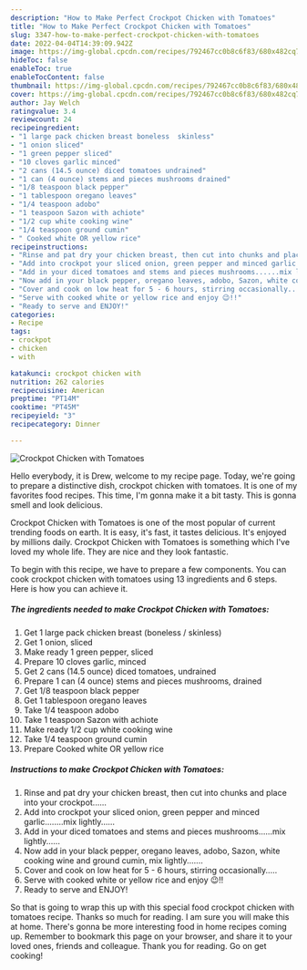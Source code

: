 ```yaml
---
description: "How to Make Perfect Crockpot Chicken with Tomatoes"
title: "How to Make Perfect Crockpot Chicken with Tomatoes"
slug: 3347-how-to-make-perfect-crockpot-chicken-with-tomatoes
date: 2022-04-04T14:39:09.942Z
image: https://img-global.cpcdn.com/recipes/792467cc0b8c6f83/680x482cq70/crockpot-chicken-with-tomatoes-recipe-main-photo.jpg
hideToc: false
enableToc: true
enableTocContent: false
thumbnail: https://img-global.cpcdn.com/recipes/792467cc0b8c6f83/680x482cq70/crockpot-chicken-with-tomatoes-recipe-main-photo.jpg
cover: https://img-global.cpcdn.com/recipes/792467cc0b8c6f83/680x482cq70/crockpot-chicken-with-tomatoes-recipe-main-photo.jpg
author: Jay Welch
ratingvalue: 3.4
reviewcount: 24
recipeingredient:
- "1 large pack chicken breast boneless  skinless"
- "1 onion sliced"
- "1 green pepper sliced"
- "10 cloves garlic minced"
- "2 cans (14.5 ounce) diced tomatoes undrained"
- "1 can (4 ounce) stems and pieces mushrooms drained"
- "1/8 teaspoon black pepper"
- "1 tablespoon oregano leaves"
- "1/4 teaspoon adobo"
- "1 teaspoon Sazon with achiote"
- "1/2 cup white cooking wine"
- "1/4 teaspoon ground cumin"
- " Cooked white OR yellow rice"
recipeinstructions:
- "Rinse and pat dry your chicken breast, then cut into chunks and place into your crockpot......"
- "Add into crockpot your sliced onion, green pepper and minced garlic........mix lightly......"
- "Add in your diced tomatoes and stems and pieces mushrooms......mix lightly......"
- "Now add in your black pepper, oregano leaves, adobo, Sazon, white cooking wine and ground cumin, mix lightly......."
- "Cover and cook on low heat for 5 - 6 hours, stirring occasionally....."
- "Serve with cooked white or yellow rice and enjoy 😉!!"
- "Ready to serve and ENJOY!"
categories:
- Recipe
tags:
- crockpot
- chicken
- with

katakunci: crockpot chicken with 
nutrition: 262 calories
recipecuisine: American
preptime: "PT14M"
cooktime: "PT45M"
recipeyield: "3"
recipecategory: Dinner

---
```



![Crockpot Chicken with Tomatoes](https://img-global.cpcdn.com/recipes/792467cc0b8c6f83/680x482cq70/crockpot-chicken-with-tomatoes-recipe-main-photo.jpg)

Hello everybody, it is Drew, welcome to my recipe page. Today, we're going to prepare a distinctive dish, crockpot chicken with tomatoes. It is one of my favorites food recipes. This time, I'm gonna make it a bit tasty. This is gonna smell and look delicious.

Crockpot Chicken with Tomatoes is one of the most popular of current trending foods on earth. It is easy, it's fast, it tastes delicious. It's enjoyed by millions daily. Crockpot Chicken with Tomatoes is something which I've loved my whole life. They are nice and they look fantastic.




To begin with this recipe, we have to prepare a few components. You can cook crockpot chicken with tomatoes using 13 ingredients and 6 steps. Here is how you can achieve it.

<!--inarticleads1-->

##### The ingredients needed to make Crockpot Chicken with Tomatoes:

1. Get 1 large pack chicken breast (boneless / skinless)
1. Get 1 onion, sliced
1. Make ready 1 green pepper, sliced
1. Prepare 10 cloves garlic, minced
1. Get 2 cans (14.5 ounce) diced tomatoes, undrained
1. Prepare 1 can (4 ounce) stems and pieces mushrooms, drained
1. Get 1/8 teaspoon black pepper
1. Get 1 tablespoon oregano leaves
1. Take 1/4 teaspoon adobo
1. Take 1 teaspoon Sazon with achiote
1. Make ready 1/2 cup white cooking wine
1. Take 1/4 teaspoon ground cumin
1. Prepare  Cooked white OR yellow rice




<!--inarticleads2-->

##### Instructions to make Crockpot Chicken with Tomatoes:

1. Rinse and pat dry your chicken breast, then cut into chunks and place into your crockpot......
1. Add into crockpot your sliced onion, green pepper and minced garlic........mix lightly......
1. Add in your diced tomatoes and stems and pieces mushrooms......mix lightly......
1. Now add in your black pepper, oregano leaves, adobo, Sazon, white cooking wine and ground cumin, mix lightly.......
1. Cover and cook on low heat for 5 - 6 hours, stirring occasionally.....
1. Serve with cooked white or yellow rice and enjoy 😉!!
1. Ready to serve and ENJOY!



So that is going to wrap this up with this special food crockpot chicken with tomatoes recipe. Thanks so much for reading. I am sure you will make this at home. There's gonna be more interesting food in home recipes coming up. Remember to bookmark this page on your browser, and share it to your loved ones, friends and colleague. Thank you for reading. Go on get cooking!

